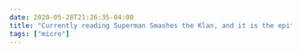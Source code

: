 ```yaml
---
date: 2020-05-28T21:26:35-04:00
title: "Currently reading Superman Smashes the Klan, and it is the epitome of what a Superman comic should be. Can’t recommend enough."
tags: ["micro"]
---
```

